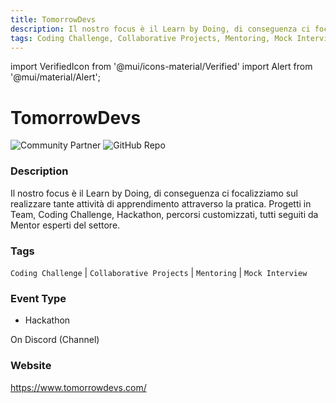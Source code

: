 ```yaml
---
title: TomorrowDevs
description: Il nostro focus è il Learn by Doing, di conseguenza ci focalizziamo sul realizzare tante attività di apprendimento attraverso la pratica. Progetti in Team, Coding Challenge, Hackathon, percorsi customizzati, tutti seguiti da Mentor esperti del settore.
tags: Coding Challenge, Collaborative Projects, Mentoring, Mock Interview
---
```

        

import VerifiedIcon from '@mui/icons-material/Verified'
import Alert from '@mui/material/Alert';

# TomorrowDevs <VerifiedIcon color="primary"/>


![Community Partner](https://img.shields.io/static/v1?label=community&message=partner&color=blue) ![GitHub Repo](https://img.shields.io/static/v1?label=category&message=communities&color=green)

### Description

Il nostro focus è il Learn by Doing, di conseguenza ci focalizziamo sul realizzare tante attività di apprendimento attraverso la pratica. Progetti in Team, Coding Challenge, Hackathon, percorsi customizzati, tutti seguiti da Mentor esperti del settore.

### Tags

`Coding Challenge` | `Collaborative Projects` | `Mentoring` | `Mock Interview`

### Event Type

- Hackathon

On Discord (Channel)

### Website

https://www.tomorrowdevs.com/